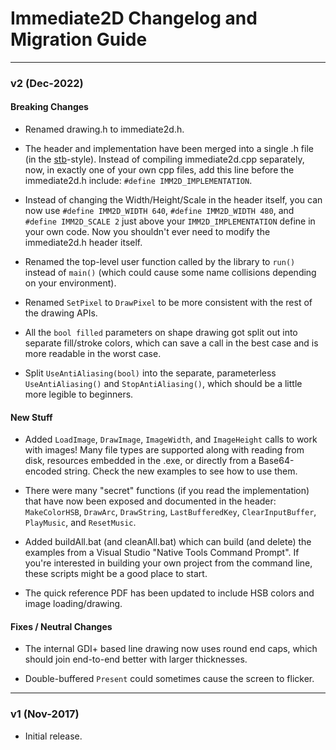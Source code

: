 # Immediate2D Changelog and Migration Guide

---

### v2 (Dec-2022) 

#### Breaking Changes

- Renamed drawing.h to immediate2d.h.

- The header and implementation have been merged into a single .h file (in the [stb](https://github.com/nothings/stb)-style).  Instead of compiling immediate2d.cpp separately, now, in exactly one of your own cpp files, add this line before the immediate2d.h include: `#define IMM2D_IMPLEMENTATION`.

- Instead of changing the Width/Height/Scale in the header itself, you can now use `#define IMM2D_WIDTH 640`, `#define IMM2D_WIDTH 480`, and `#define IMM2D_SCALE 2` just above your `IMM2D_IMPLEMENTATION` define in your own code.  Now you shouldn't ever need to modify the immediate2d.h header itself.

- Renamed the top-level user function called by the library to `run()` instead of `main()` (which could cause some name collisions depending on your environment). 

- Renamed `SetPixel` to `DrawPixel` to be more consistent with the rest of the drawing APIs.

- All the `bool filled` parameters on shape drawing got split out into separate fill/stroke colors, which can save a call in the best case and is more readable in the worst case. 

- Split `UseAntiAliasing(bool)` into the separate, parameterless `UseAntiAliasing()` and `StopAntiAliasing()`, which should be a little more legible to beginners.

#### New Stuff

- Added `LoadImage`, `DrawImage`, `ImageWidth`, and `ImageHeight` calls to work with images!  Many file types are supported along with reading from disk, resources embedded in the .exe, or directly from a Base64-encoded string.  Check the new examples to see how to use them. 

- There were many "secret" functions (if you read the implementation) that have now been exposed and documented in the header: `MakeColorHSB`, `DrawArc`, `DrawString`, `LastBufferedKey`, `ClearInputBuffer`, `PlayMusic`, and `ResetMusic`.

- Added buildAll.bat (and cleanAll.bat) which can build (and delete) the examples from a Visual Studio "Native Tools Command Prompt".  If you're interested in building your own project from the command line, these scripts might be a good place to start.
 
- The quick reference PDF has been updated to include HSB colors and image loading/drawing.

#### Fixes / Neutral Changes

- The internal GDI+ based line drawing now uses round end caps, which should join end-to-end better with larger thicknesses.

- Double-buffered `Present` could sometimes cause the screen to flicker. 

---

### v1 (Nov-2017)

- Initial release.